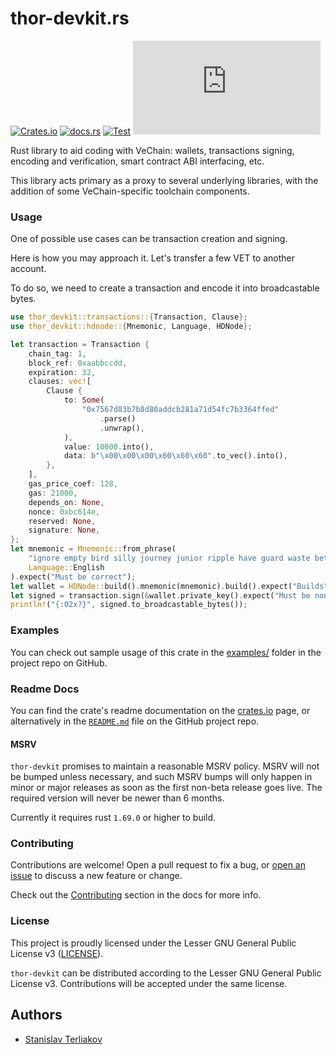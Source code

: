 # thor-devkit.rs

[![Crates.io](https://img.shields.io/crates/v/thor-devkit?logo=rust)](https://crates.io/crates/thor-devkit)
[![docs.rs](https://img.shields.io/docsrs/thor-devkit)](https://docs.rs/thor-devkit)
[![Test](https://img.shields.io/github/actions/workflow/status/sterliakov/thor-devkit.rs/build.yml?logo=github)](https://github.com/sterliakov/thor-devkit.rs/actions?query=branch%3Amaster&workflow%3abuild)
[![Codecov](https://img.shields.io/codecov/c/github/sterliakov/thor-devkit.rs)](https://app.codecov.io/gh/sterliakov/thor-devkit.rs)

<!-- cargo-rdme start -->

Rust library to aid coding with VeChain: wallets, transactions signing,
encoding and verification, smart contract ABI interfacing, etc.

This library acts primary as a proxy to several underlying libraries,
with the addition of some VeChain-specific toolchain components.

### Usage

One of possible use cases can be transaction creation and signing.

Here is how you may approach it. Let's transfer a few VET to another account.

To do so, we need to create a transaction and encode it into broadcastable bytes.

```rust
use thor_devkit::transactions::{Transaction, Clause};
use thor_devkit::hdnode::{Mnemonic, Language, HDNode};

let transaction = Transaction {
    chain_tag: 1,
    block_ref: 0xaabbccdd,
    expiration: 32,
    clauses: vec![
        Clause {
            to: Some(
                "0x7567d83b7b8d80addcb281a71d54fc7b3364ffed"
                    .parse()
                    .unwrap(),
            ),
            value: 10000.into(),
            data: b"\x00\x00\x00\x60\x60\x60".to_vec().into(),
        },
    ],
    gas_price_coef: 128,
    gas: 21000,
    depends_on: None,
    nonce: 0xbc614e,
    reserved: None,
    signature: None,
};
let mnemonic = Mnemonic::from_phrase(
    "ignore empty bird silly journey junior ripple have guard waste between tenant",
    Language::English
).expect("Must be correct");
let wallet = HDNode::build().mnemonic(mnemonic).build().expect("Builds");
let signed = transaction.sign(&wallet.private_key().expect("Must be non-restricted").private_key());
println!("{:02x?}", signed.to_broadcastable_bytes());
```

### Examples

You can check out sample usage of this crate in the [examples/](https://github.com/sterliakov/thor-devkit.rs/tree/master/examples)
folder in the project repo on GitHub.

### Readme Docs

You can find the crate's readme documentation on the
[crates.io] page, or alternatively in the [`README.md`] file on the GitHub project repo.

[crates.io]: https://crates.io/crates/thor-devkit
[`README.md`]: https://github.com/sterliakov/thor-devkit.rs

#### MSRV

`thor-devkit` promises to maintain a reasonable MSRV policy. MSRV will not be
bumped unless necessary, and such MSRV bumps will only happen in minor or major
releases as soon as the first non-beta release goes live. The required version
will never be newer than 6 months.

Currently it requires rust `1.69.0` or higher to build.

### Contributing

Contributions are welcome! Open a pull request to fix a bug, or [open an issue][]
to discuss a new feature or change.

Check out the [Contributing][] section in the docs for more info.

[Contributing]: CONTRIBUTING.md
[open an issue]: https://github.com/sterliakov/thor-devkit.rs/issues

### License

This project is proudly licensed under the Lesser GNU General Public License v3 ([LICENSE](https://github.com/sterliakov/thor-devkit.rs/blob/master/LICENSE)).

`thor-devkit` can be distributed according to the Lesser GNU General Public License v3. Contributions
will be accepted under the same license.

<!-- cargo-rdme end -->

## Authors

* [Stanislav Terliakov](https://github.com/sterliakov)

